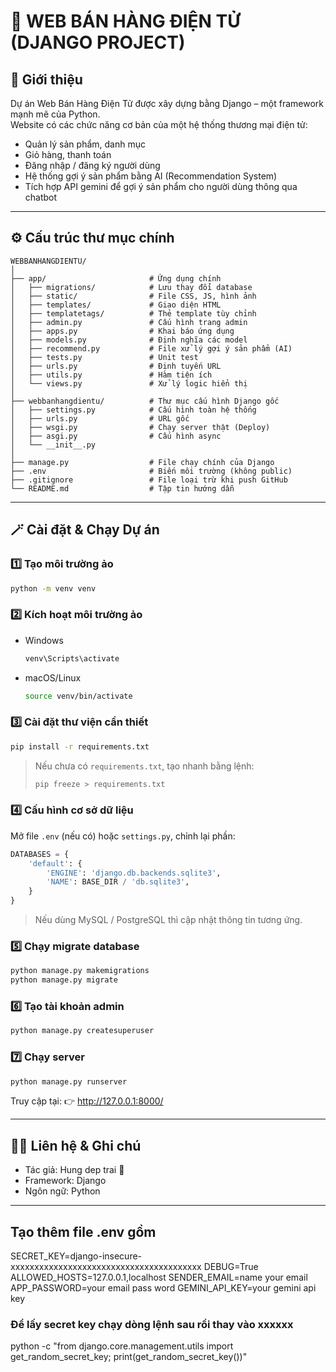 # 🏰 WEB BÁN HÀNG ĐIỆN TỬ (DJANGO PROJECT)

## 🧭 Giới thiệu
Dự án Web Bán Hàng Điện Tử được xây dựng bằng Django – một framework mạnh mẽ của Python.  
Website có các chức năng cơ bản của một hệ thống thương mại điện tử:  
- Quản lý sản phẩm, danh mục  
- Giỏ hàng, thanh toán  
- Đăng nhập / đăng ký người dùng  
- Hệ thống gợi ý sản phẩm bằng AI (Recommendation System)
- Tích hợp API gemini để gợi ý sản phẩm cho người dùng thông qua chatbot

---

## ⚙️ Cấu trúc thư mục chính
```
WEBBANHANGDIENTU/
│
├── app/                       # Ứng dụng chính
│   ├── migrations/            # Lưu thay đổi database
│   ├── static/                # File CSS, JS, hình ảnh
│   ├── templates/             # Giao diện HTML
│   ├── templatetags/          # Thẻ template tùy chỉnh
│   ├── admin.py               # Cấu hình trang admin
│   ├── apps.py                # Khai báo ứng dụng
│   ├── models.py              # Định nghĩa các model
│   ├── recommend.py           # File xử lý gợi ý sản phẩm (AI)
│   ├── tests.py               # Unit test
│   ├── urls.py                # Định tuyến URL
│   ├── utils.py               # Hàm tiện ích
│   └── views.py               # Xử lý logic hiển thị
│
├── webbanhangdientu/          # Thư mục cấu hình Django gốc
│   ├── settings.py            # Cấu hình toàn hệ thống
│   ├── urls.py                # URL gốc
│   ├── wsgi.py                # Chạy server thật (Deploy)
│   ├── asgi.py                # Cấu hình async
│   └── __init__.py
│
├── manage.py                  # File chạy chính của Django
├── .env                       # Biến môi trường (không public)
├── .gitignore                 # File loại trừ khi push GitHub
└── README.md                  # Tập tin hướng dẫn
```

---

## 🪄 Cài đặt & Chạy Dự án

### 1️⃣ Tạo môi trường ảo
```bash
python -m venv venv
```

### 2️⃣ Kích hoạt môi trường ảo
- Windows
  ```bash
  venv\Scripts\activate
  ```
- macOS/Linux
  ```bash
  source venv/bin/activate
  ```

### 3️⃣ Cài đặt thư viện cần thiết
```bash
pip install -r requirements.txt
```

> Nếu chưa có `requirements.txt`, tạo nhanh bằng lệnh:
> ```bash
> pip freeze > requirements.txt
> ```

### 4️⃣ Cấu hình cơ sở dữ liệu
Mở file `.env` (nếu có) hoặc `settings.py`, chỉnh lại phần:
```python
DATABASES = {
    'default': {
        'ENGINE': 'django.db.backends.sqlite3',
        'NAME': BASE_DIR / 'db.sqlite3',
    }
}
```
> Nếu dùng MySQL / PostgreSQL thì cập nhật thông tin tương ứng.

### 5️⃣ Chạy migrate database
```bash
python manage.py makemigrations
python manage.py migrate
```

### 6️⃣ Tạo tài khoản admin
```bash
python manage.py createsuperuser
```

### 7️⃣ Chạy server
```bash
python manage.py runserver
```

Truy cập tại: 👉 http://127.0.0.1:8000/

---

## 🧑‍💻 Liên hệ & Ghi chú
- Tác giả: Hung dep trai 💎  
- Framework: Django  
- Ngôn ngữ: Python  

---

## Tạo thêm file .env gồm

SECRET_KEY=django-insecure-xxxxxxxxxxxxxxxxxxxxxxxxxxxxxxxxxxxxxxxx
DEBUG=True
ALLOWED_HOSTS=127.0.0.1,localhost
SENDER_EMAIL=name your email
APP_PASSWORD=your email pass word
GEMINI_API_KEY=your gemini api key
### Để lấy secret key chạy dòng lệnh sau rồi thay vào xxxxxx
python -c "from django.core.management.utils import get_random_secret_key; print(get_random_secret_key())"

